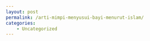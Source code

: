 ```yaml
---
layout: post
permalink: /arti-mimpi-menyusui-bayi-menurut-islam/
categories:
    - Uncategorized
---
```


